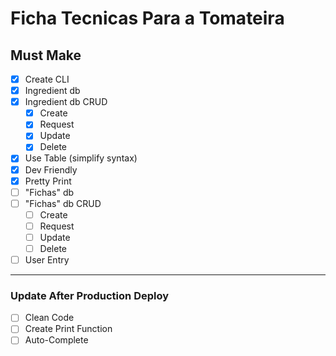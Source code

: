# Ficha Tecnicas Para a Tomateira

## Must Make

- [x] Create CLI
- [x] Ingredient db
- [x] Ingredient db CRUD
  - [x] Create
  - [x] Request
  - [x] Update
  - [x] Delete
- [x] Use Table (simplify syntax)
- [x] Dev Friendly
- [x] Pretty Print
- [ ] "Fichas" db
- [ ] "Fichas" db CRUD
  - [ ] Create
  - [ ] Request
  - [ ] Update
  - [ ] Delete
- [ ] User Entry

---

### Update After Production Deploy

- [ ] Clean Code
- [ ] Create Print Function
- [ ] Auto-Complete
